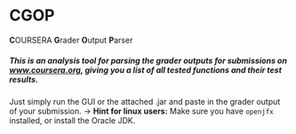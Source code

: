 # CGOP
 **C**OURSERA **G**rader **O**utput **P**arser

##### This is an analysis tool for parsing the grader outputs for submissions on www.coursera.org, giving you a list of all tested functions and their test results.
Just simply run the GUI or the attached .jar and paste in the grader output of your submission. 
-> **Hint for linux users:** Make sure you have `openjfx` installed, or install the Oracle JDK.
